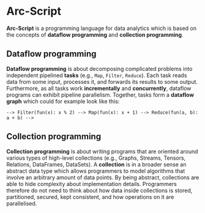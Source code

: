 # Arc-Script

**Arc-Script** is a programming language for data analytics which is based on the concepts of **dataflow programming** and **collection programming**.

## Dataflow programming

**Dataflow programming** is about decomposing complicated problems into independent pipelined **tasks** (e.g., `Map`, `Filter`, `Reduce`). Each task reads data from some input, processes it, and forwards its results to some output. Furthermore, as all tasks work **incrementally** and **concurrently**, dataflow programs can exhibit pipeline parallelism. Together, tasks form a **dataflow graph** which could for example look like this:

```text
--> Filter(fun(x): x % 2) --> Map(fun(x): x + 1) --> Reduce(fun(a, b): a + b) -->
```

## Collection programming

**Collection programming** is about writing programs that are oriented around various types of high-level collections (e.g., Graphs, Streams, Tensors, Relations, DataFrames, DataSets). A **collection** is in a broader sense an abstract data type which allows programmers to model algorithms that involve an arbitrary amount of data points. By being abstract, collections are able to hide complexity about implementation details. Programmers therefore do not need to think about how data inside collections is stored, partitioned, secured, kept consistent, and how operations on it are parallelised.
